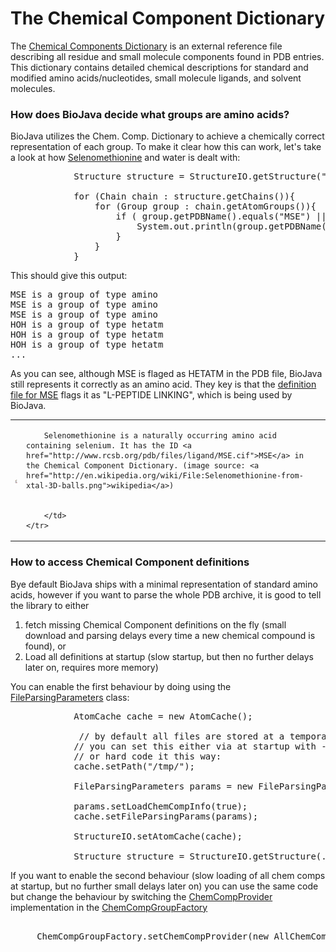The Chemical Component Dictionary
=================================

The [Chemical Components Dictionary](http://www.wwpdb.org/ccd.html) is an external reference file describing all residue and small molecule components found in PDB entries. This dictionary contains detailed chemical descriptions for standard and modified amino acids/nucleotides, small molecule ligands, and solvent molecules. 

### How does BioJava decide what groups are amino acids?

BioJava utilizes the Chem. Comp. Dictionary to achieve a chemically correct representation of each group. To make it clear how this can work, let's take a look at how [Selenomethionine](http://en.wikipedia.org/wiki/Selenomethionine) and water is dealt with:

<pre>
            Structure structure = StructureIO.getStructure("1A62");
                    
            for (Chain chain : structure.getChains()){
                for (Group group : chain.getAtomGroups()){
                    if ( group.getPDBName().equals("MSE") || group.getPDBName().equals("HOH")){
                        System.out.println(group.getPDBName() + " is a group of type " + group.getType());
                    }
                }
            }
</pre>

This should give this output:

<pre>
MSE is a group of type amino
MSE is a group of type amino
MSE is a group of type amino
HOH is a group of type hetatm
HOH is a group of type hetatm
HOH is a group of type hetatm
...
</pre>

As you can see, although MSE is flaged as HETATM in the PDB file, BioJava still represents it correctly as an amino acid. They key is that the [definition file for MSE](http://www.rcsb.org/pdb/files/ligand/MSE.cif) flags it as "L-PEPTIDE LINKING", which is being used by BioJava.

<table>
    <tr><td>

<img src="img/143px-Selenomethionine-from-xtal-3D-balls.png?raw=true" alt="Selenomethionine is a naturally occurring amino acid containing selenium" />


</td>
    <td>

        Selenomethionine is a naturally occurring amino acid containing selenium. It has the ID <a href="http://www.rcsb.org/pdb/files/ligand/MSE.cif">MSE</a> in the Chemical Component Dictionary. (image source: <a href="http://en.wikipedia.org/wiki/File:Selenomethionine-from-xtal-3D-balls.png">wikipedia</a>)


        </td>
    </tr>
</table>


### How to access Chemical Component definitions
Bye default BioJava ships with a minimal representation of standard amino acids, however if you want to parse the whole PDB archive, it is good to tell the library to either

1. fetch missing Chemical Component definitions on the fly (small download and parsing delays every time a new chemical compound is found), or
2. Load all definitions at startup (slow startup, but then no further delays later on, requires more memory)

You can enable the first behaviour by doing using the [FileParsingParameters](http://www.biojava.org/docs/api/org/biojava/bio/structure/io/FileParsingParameters.html) class:

<pre>
            AtomCache cache = new AtomCache();
            
             // by default all files are stored at a temporary location.
            // you can set this either via at startup with -DPDB_DIR=/path/to/files/
            // or hard code it this way:
            cache.setPath("/tmp/");
            
            FileParsingParameters params = new FileParsingParameters();
            
            params.setLoadChemCompInfo(true);
            cache.setFileParsingParams(params);
            
            StructureIO.setAtomCache(cache);
            
            Structure structure = StructureIO.getStructure(...);
</pre>

If you want to enable the second behaviour (slow loading of all chem comps at startup, but no further small delays later on) you can use the same code but change the behaviour by switching the [ChemCompProvider](http://www.biojava.org/docs/api/org/biojava/bio/structure/io/mmcif/ChemCompProvider.html) implementation in the [ChemCompGroupFactory](http://www.biojava.org/docs/api/org/biojava/bio/structure/io/mmcif/ChemCompGroupFactory.html)

<pre>    
     ChemCompGroupFactory.setChemCompProvider(new AllChemCompProvider());
</pre>